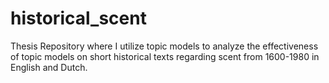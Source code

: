 # historical_scent
Thesis Repository where I utilize topic models to analyze the effectiveness of topic models on short historical texts regarding scent from 1600-1980 in English and Dutch.
